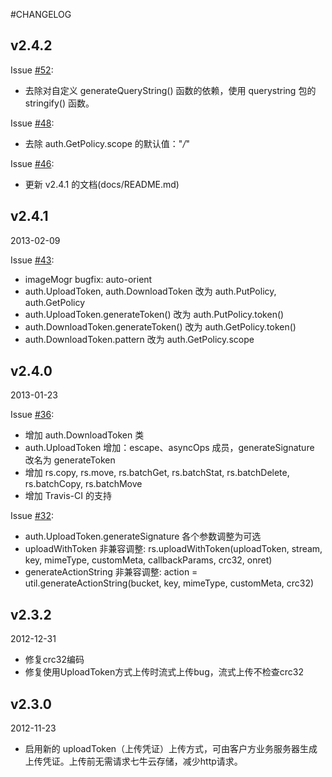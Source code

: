 #CHANGELOG

## v2.4.2

Issue [#52](https://github.com/qiniu/nodejs-sdk/pull/52):

- 去除对自定义 generateQueryString() 函数的依赖，使用 querystring 包的 stringify() 函数。

Issue [#48](https://github.com/qiniu/nodejs-sdk/pull/48):

- 去除 auth.GetPolicy.scope 的默认值："*/*"

Issue [#46](https://github.com/qiniu/nodejs-sdk/pull/46):

- 更新 v2.4.1 的文档(docs/README.md)


## v2.4.1

2013-02-09

Issue [#43](https://github.com/qiniu/nodejs-sdk/pull/43):

- imageMogr bugfix: auto-orient
- auth.UploadToken, auth.DownloadToken 改为 auth.PutPolicy, auth.GetPolicy
- auth.UploadToken.generateToken() 改为 auth.PutPolicy.token()
- auth.DownloadToken.generateToken() 改为 auth.GetPolicy.token()
- auth.DownloadToken.pattern 改为 auth.GetPolicy.scope


## v2.4.0

2013-01-23

Issue [#36](https://github.com/qiniu/nodejs-sdk/pull/36):

- 增加 auth.DownloadToken 类
- auth.UploadToken 增加：escape、asyncOps 成员，generateSignature 改名为 generateToken
- 增加 rs.copy, rs.move, rs.batchGet, rs.batchStat, rs.batchDelete, rs.batchCopy, rs.batchMove
- 增加 Travis-CI 的支持

Issue [#32](https://github.com/qiniu/nodejs-sdk/pull/32):

- auth.UploadToken.generateSignature 各个参数调整为可选
- uploadWithToken 非兼容调整: rs.uploadWithToken(uploadToken, stream, key, mimeType, customMeta, callbackParams, crc32, onret)
- generateActionString 非兼容调整: action = util.generateActionString(bucket, key, mimeType, customMeta, crc32)


## v2.3.2

2012-12-31

- 修复crc32编码
- 修复使用UploadToken方式上传时流式上传bug，流式上传不检查crc32


## v2.3.0

2012-11-23

- 启用新的 uploadToken（上传凭证）上传方式，可由客户方业务服务器生成上传凭证。上传前无需请求七牛云存储，减少http请求。

